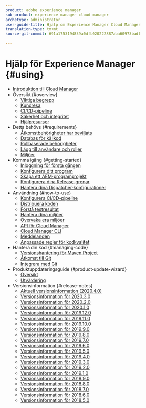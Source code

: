 ```yaml
---
product: adobe experience manager
sub-product: experience manager cloud manager
archetype: administrator
user-guide-title: Hjälp om Experience Manager Cloud Manager
translation-type: tm+mt
source-git-commit: 691a1753194839a0dfb020222887aba60973badf

---
```



# Hjälp för Experience Manager {#using}

+ [Introduktion till Cloud Manager](introduction-to-cloud-manager.md)
+ Översikt {#overview}
   + [Viktiga begrepp](key-concepts.md)
   + [Kundresa](customer-journey.md)
   + [CI/CD-pipeline](ci-cd-pipeline.md)
   + [Säkerhet och integritet](security-and-privacy.md)
   + [Hjälpresurser](help-resources.md)
+ Detta behövs {#requirements}
   + [Åtkomstbehörigheter har beviljats](access-rights-granted.md)
   + [Databas för källkod](source-code-repository.md)
   + [Rollbaserade behörigheter](role-based-permissions.md)
   + [Lägg till användare och roller](setting-up-users-and-roles.md)
   + [Miljöer](environments-provisioned.md)
+ Komma igång {#getting-started}
   + [Inloggning för första gången](first-time-login.md)
   + [Konfigurera ditt program](setting-up-program.md)
   + [Skapa ett AEM-programprojekt](create-an-application-project.md)
   + [Konfigurera dina Release-grenar](configure-your-release-branches.md)
   + [Hantera dina Dispatcher-konfigurationer](dispatcher-configurations.md)
+ Användning {#how-to-use}
   + [Konfigurera CI/CD-pipeline](configuring-pipeline.md)
   + [Distribuera koden](deploying-code.md)
   + [Förstå testresultat](understand-your-test-results.md)
   + [Hantera dina miljöer](manage-your-environment.md)
   + [Övervaka era miljöer](monitor-your-environments.md)
   + [API för Cloud Manager](https://www.adobe.io/apis/experiencecloud/cloud-manager/docs.html)
   + [Cloud Manager CLI](https://github.com/adobe/aio-cli-plugin-cloudmanager/blob/master/README.md)
   + [Meddelanden](notifications.md)
   + [Anpassade regler för kodkvalitet](custom-code-quality-rules.md)
+ Hantera din kod {#managing-code}
   + [Versionshantering för Maven Project](activating-maven-project.md)
   + [Åtkomst till Git](accessing-git.md)
   + [Integrera med Git](setup-cloud-manager-git-integration.md)
+ Produktuppdateringsguide {#product-update-wizard}
   + [Översikt](overview-productupdate-wizard.md)
   + [Utvärdering](evaluation.md)
+ Versionsinformation {#release-notes}
   + [Aktuell versionsinformation (2020.4.0)](release-notes-current.md)
   + [Versionsinformation för 2020.3.0](release-notes-2020-3-0.md)
   + [Versionsinformation för 2020.2.0](release-notes-2020-2-0.md)
   + [Versionsinformation för 2020.1.0](release-notes-2020-1-0.md)
   + [Versionsinformation för 2019.12.0](release-notes-2019-12-0.md)
   + [Versionsinformation för 2019.11.0](release-notes-2019-11-0.md)
   + [Versionsinformation för 2019.10.0](release-notes-2019-10-0.md)
   + [Versionsinformation för 2019.9.0](release-notes-2019-9-0.md)
   + [Versionsinformation för 2019.8.0](release-notes-2019-8-0.md)
   + [Versionsinformation för 2019.7.0](release-notes-2019-7-0.md)
   + [Versionsinformation för 2019.6.0](release-notes-2019-6-0.md)
   + [Versionsinformation för 2019.5.0](release-notes-2019-5-0.md)
   + [Versionsinformation för 2019.4.0](release-notes-2019-4-0.md)
   + [Versionsinformation för 2019.3.0](release-notes-2019-3-0.md)
   + [Versionsinformation för 2019.2.0](release-notes-2019-2-0.md)
   + [Versionsinformation för 2019.1.0](release-notes-2019-1-0.md)
   + [Versionsinformation för 2018.9.0](release-notes-2018-9-0.md)
   + [Versionsinformation för 2018.8.0](release-notes-2018-8-0.md)
   + [Versionsinformation för 2018.7.0](release-notes-2018-7-0.md)
   + [Versionsinformation för 2018.6.0](release-notes-2018-6-0.md)
   + [Versionsinformation för 2018.5.0](release-notes-2018-5-0.md)
